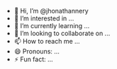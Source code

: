 - 👋 Hi, I’m @jhonathannery
- 👀 I’m interested in ...
- 🌱 I’m currently learning ...
- 💞️ I’m looking to collaborate on ...
- 📫 How to reach me ...
- 😄 Pronouns: ...
- ⚡ Fun fact: ...

<!---
jhonathannery/jhonathannery is a ✨ special ✨ repository because its `README.md` (this file) appears on your GitHub profile.
You can click the Preview link to take a look at your changes.
--->
